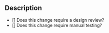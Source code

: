 ## Description

<!-- Add a brief description of your change here. -->

- [] Does this change require a design review?
- [] Does this change require manual testing?
